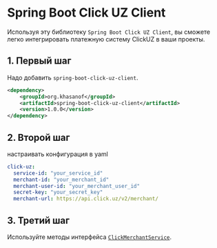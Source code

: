 # Spring Boot Click UZ Client

Используя эту библиотеку `Spring Boot Click UZ Client`, вы сможете легко интегрировать платежную систему ClickUZ в ваши проекты.

## 1. Первый шаг

Надо добавить `spring-boot-click-uz-client`.

```xml
<dependency>
    <groupId>org.khasanof</groupId>
    <artifactId>spring-boot-click-uz-client</artifactId>
    <version>1.0.0</version>
</dependency>
```

## 2. Второй шаг

настраивать конфигурация в yaml

```yaml
click-uz:
  service-id: "your_service_id"
  merchant-id: "your_merchant_id"
  merchant-user-id: "your_merchant_user_id"
  secret-key: "your_secret_key"
  merchant-url: https://api.click.uz/v2/merchant/
```

## 3. Третий шаг

Используйте методы интерфейса [`ClickMerchantService`](src/main/java/org/khasanof/service/ClickMerchantService.java).